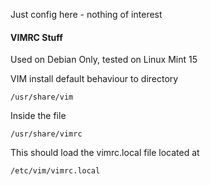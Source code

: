 Just config here - nothing of interest

#### VIMRC Stuff

Used on Debian Only, tested on Linux Mint 15

VIM install default behaviour to directory

	/usr/share/vim

Inside the file

	/usr/share/vimrc 

This should load the vimrc.local file located at

	/etc/vim/vimrc.local
